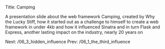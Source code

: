 Title: Camping

A presentation slide about the web framework Camping, created by Why the Lucky Stiff, how it
started out as a challenge to himself to create a web framework in under 4kb and how
it influenced Sinatra and in turn Flask and Express, another lasting impact on
the industry, nearly 20 years on

Next: /06_3_hidden_influence
Prev: /06_1_the_third_influence
